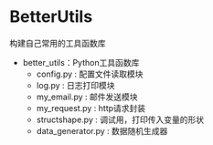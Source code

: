 # BetterUtils
构建自己常用的工具函数库

- better_utils：Python工具函数库
  - config.py : 配置文件读取模块
  - log.py : 日志打印模块
  - my_email.py : 邮件发送模块
  - my_request.py : http请求封装
  - structshape.py : 调试用，打印传入变量的形状
  - data_generator.py : 数据随机生成器
